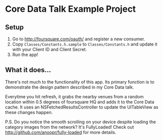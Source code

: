 # Core Data Talk Example Project

## Setup

1. Go to <http://foursquare.com/oauth/> and register a new consumer.
2. Copy `Classes/Constants.h.sample` to `Classes/Constants.h` and update it with your Client ID and Client Secret.
3. Run the app!

## What it does...

There's not much to the functionality of this app. Its primary function is to demonstrate the design pattern described in my Core Data talk.

Everytime you hit refresh, it grabs the nearby venues from a random location within 0.5 degrees of foursquare HQ and adds it to the Core Data cache.  It uses an NSFetchedResultsController to update the UITableView as these changes happen.

P.S. Do you notice the smooth scrolling on your device despite loading the category images from the network? It's FullyLoaded! Check out <http://github.com/anoopr/fully-loaded> for more details.
